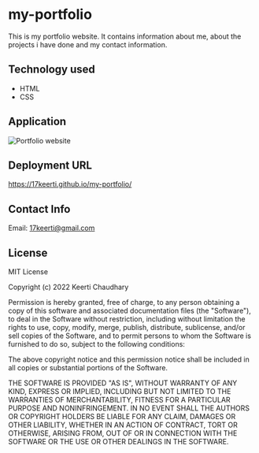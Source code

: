 # my-portfolio

This is my portfolio website. It contains information about me, about the projects i have done and my contact information.


## Technology used
- HTML
- CSS


## Application
![Portfolio website](./assets/images/portfolio.gif)



## Deployment URL
https://17keerti.github.io/my-portfolio/


## Contact Info
Email: [17keerti@gmail.com](mailto:17keerti@gmail.com)

## License
MIT License

Copyright (c) 2022 Keerti Chaudhary

Permission is hereby granted, free of charge, to any person obtaining a copy
of this software and associated documentation files (the "Software"), to deal
in the Software without restriction, including without limitation the rights
to use, copy, modify, merge, publish, distribute, sublicense, and/or sell
copies of the Software, and to permit persons to whom the Software is
furnished to do so, subject to the following conditions:

The above copyright notice and this permission notice shall be included in all
copies or substantial portions of the Software.

THE SOFTWARE IS PROVIDED "AS IS", WITHOUT WARRANTY OF ANY KIND, EXPRESS OR
IMPLIED, INCLUDING BUT NOT LIMITED TO THE WARRANTIES OF MERCHANTABILITY,
FITNESS FOR A PARTICULAR PURPOSE AND NONINFRINGEMENT. IN NO EVENT SHALL THE
AUTHORS OR COPYRIGHT HOLDERS BE LIABLE FOR ANY CLAIM, DAMAGES OR OTHER
LIABILITY, WHETHER IN AN ACTION OF CONTRACT, TORT OR OTHERWISE, ARISING FROM,
OUT OF OR IN CONNECTION WITH THE SOFTWARE OR THE USE OR OTHER DEALINGS IN THE
SOFTWARE.
